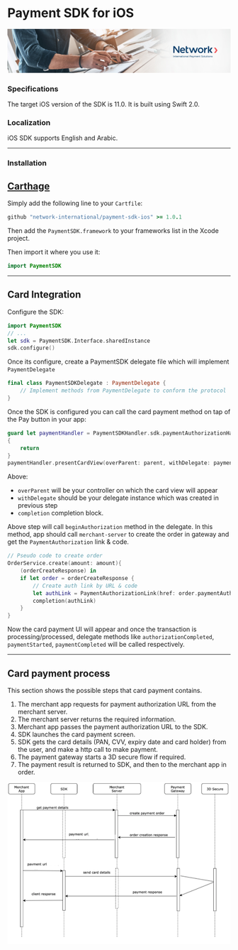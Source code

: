 # Payment SDK for iOS

![Banner](assets/banner.jpg)

### Specifications
The target iOS version of the SDK is 11.0. It is built using Swift 2.0.

### Localization
iOS SDK supports English and Arabic.

***
### Installation
## [Carthage](http://github.com/Carthage/Carthage)
Simply add the following line to your `Cartfile`:
```ruby
github "network-international/payment-sdk-ios" >= 1.0.1
```
Then add the `PaymentSDK.framework` to your frameworks list in the Xcode project.

Then import it where you use it:
```swift
import PaymentSDK
```
***

## Card Integration
Configure the SDK:

```swift
import PaymentSDK
// ...
let sdk = PaymentSDK.Interface.sharedInstance
sdk.configure()

```

Once its configure, create a PaymentSDK delegate file which will implement `PaymentDelegate`

```swift
final class PaymentSDKDelegate : PaymentDelegate {
	// Implement methods from PaymentDelegate to conform the protocol
}
```

Once the SDK is configured you can call the card payment method on tap of the Pay button in your app:

```swift
guard let paymentHandler = PaymentSDKHandler.sdk.paymentAuthorizationHandler else
{
	return
}
paymentHandler.presentCardView(overParent: parent, withDelegate: paymentDelegate, completion: completion)
```

Above:
- `overParent` will be your controller on which the card view will appear
- `withDelegate` should be your delegate instance which was created in previous step
- `completion` completion block.

Above step will call `beginAuthorization` method in the delegate. In this method, app should call `merchant-server` to create the order in gateway and get the `PaymentAuthorization` link & code.

```swift
// Pseudo code to create order
OrderService.create(amount: amount){
	(orderCreateResponse) in
	if let order = orderCreateResponse {
		// Create auth link by URL & code
		let authLink = PaymentAuthorizationLink(href: order.paymentAuthorizationUrl, code: order.code)
		completion(authLink)
	}
}

```

Now the card payment UI will appear and once the transaction is processing/processed, delegate methods like `authorizationCompleted`, `paymentStarted`, `paymentCompleted` will be called respectively.
***

## Card payment process
This section shows the possible steps that card payment contains.

1. The merchant app requests for payment authorization URL from the merchant server.
2. The merchant server returns the required information.
3. Merchant app passes the payment authorization URL to the SDK.
4. SDK launches the card payment screen.
5. SDK gets the card details (PAN, CVV, expiry date and card holder) from the user, and make a http call to make payment.
6. The payment gateway starts a 3D secure flow if required.
7. The payment result is returned to SDK, and then to the merchant app in order.

![Payment Process](assets/payment_process.png)
